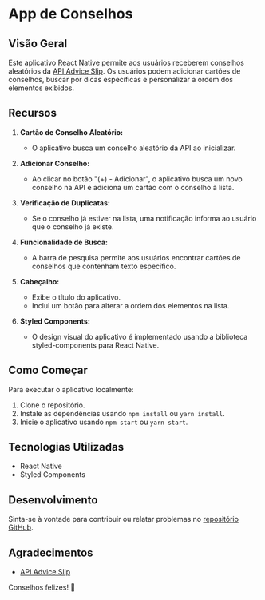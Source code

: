 # App de Conselhos

## Visão Geral

Este aplicativo React Native permite aos usuários receberem conselhos aleatórios da [API Advice Slip](https://api.adviceslip.com/#endpoint-random). Os usuários podem adicionar cartões de conselhos, buscar por dicas específicas e personalizar a ordem dos elementos exibidos.

## Recursos

1. **Cartão de Conselho Aleatório:**
   - O aplicativo busca um conselho aleatório da API ao inicializar.

2. **Adicionar Conselho:**
   - Ao clicar no botão "(+) - Adicionar", o aplicativo busca um novo conselho na API e adiciona um cartão com o conselho à lista.

3. **Verificação de Duplicatas:**
   - Se o conselho já estiver na lista, uma notificação informa ao usuário que o conselho já existe.

4. **Funcionalidade de Busca:**
   - A barra de pesquisa permite aos usuários encontrar cartões de conselhos que contenham texto específico.

5. **Cabeçalho:**
   - Exibe o título do aplicativo.
   - Inclui um botão para alterar a ordem dos elementos na lista.

6. **Styled Components:**
   - O design visual do aplicativo é implementado usando a biblioteca styled-components para React Native.

## Como Começar

Para executar o aplicativo localmente:

1. Clone o repositório.
2. Instale as dependências usando `npm install` ou `yarn install`.
3. Inicie o aplicativo usando `npm start` ou `yarn start`.

## Tecnologias Utilizadas

- React Native
- Styled Components

## Desenvolvimento

Sinta-se à vontade para contribuir ou relatar problemas no [repositório GitHub](https://github.com/alexandre-moreira/app-notes.git).

## Agradecimentos

- [API Advice Slip](https://api.adviceslip.com/)

Conselhos felizes! 🌟